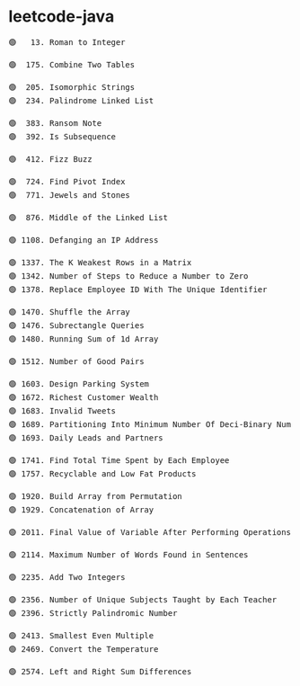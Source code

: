 # leetcode-java

<pre>
🟢   13. Roman to Integer

🟢  175. Combine Two Tables

🟢  205. Isomorphic Strings
🟢  234. Palindrome Linked List

🟢  383. Ransom Note
🟢  392. Is Subsequence

🟢  412. Fizz Buzz

🟢  724. Find Pivot Index
🟢  771. Jewels and Stones

🟢  876. Middle of the Linked List

🟢 1108. Defanging an IP Address

🟢 1337. The K Weakest Rows in a Matrix
🟢 1342. Number of Steps to Reduce a Number to Zero
🟢 1378. Replace Employee ID With The Unique Identifier

🟢 1470. Shuffle the Array
🟢 1476. Subrectangle Queries
🟢 1480. Running Sum of 1d Array

🟢 1512. Number of Good Pairs

🟢 1603. Design Parking System
🟢 1672. Richest Customer Wealth
🟢 1683. Invalid Tweets
🟢 1689. Partitioning Into Minimum Number Of Deci-Binary Numbers
🟢 1693. Daily Leads and Partners

🟢 1741. Find Total Time Spent by Each Employee
🟢 1757. Recyclable and Low Fat Products

🟢 1920. Build Array from Permutation
🟢 1929. Concatenation of Array

🟢 2011. Final Value of Variable After Performing Operations

🟢 2114. Maximum Number of Words Found in Sentences

🟢 2235. Add Two Integers

🟢 2356. Number of Unique Subjects Taught by Each Teacher
🟢 2396. Strictly Palindromic Number

🟢 2413. Smallest Even Multiple
🟢 2469. Convert the Temperature

🟢 2574. Left and Right Sum Differences
</pre>